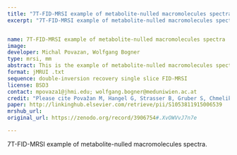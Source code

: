 ```yaml
---
title: "7T-FID-MRSI example of metabolite-nulled macromolecules spectra"
excerpt: "7T-FID-MRSI example of metabolite-nulled macromolecules spectra"


name: 7T-FID-MRSI example of metabolite-nulled macromolecules spectra
image:
developer: Michal Povazan, Wolfgang Bogner
type: mrsi, mm
abstract: This is the example of metabolite-nulled macromolecules spectra acquired from 6 healthy young volunteers scanned at 7T using double-inversion recovery FID-MRSI
format: jMRUI .txt
sequence: double-inversion recovery single slice FID-MRSI
license: BSD3
contact: mpovaza1@jhmi.edu; wolfgang.bogner@meduniwien.ac.at
credit: "Please cite Považan M, Hangel G, Strasser B, Gruber S, Chmelik M, Trattnig S, et al. Mapping of brain macromolecules and their use for spectral processing of 1H-MRSI data with an ultra-short acquisition delay at 7T. Neuroimage. 2015;121:126–35if you use this dataset."
paper: http://linkinghub.elsevier.com/retrieve/pii/S1053811915006539
mrshub_url:
original_url: https://zenodo.org/record/3906754#.XvOWVvJ7n7e

---
```


7T-FID-MRSI example of metabolite-nulled macromolecules spectra.
